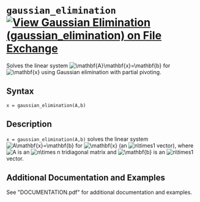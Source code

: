 # `gaussian_elimination` [![View Gaussian Elimination (gaussian_elimination) on File Exchange](https://www.mathworks.com/matlabcentral/images/matlab-file-exchange.svg)](https://www.mathworks.com/matlabcentral/fileexchange/89306-gaussian-elimination-gaussian_elimination)

Solves the linear system <img src="https://latex.codecogs.com/svg.latex?\mathbf{A}\mathbf{x}=\mathbf{b}" title="\mathbf{A}\mathbf{x}=\mathbf{b}" /> for <img src="https://latex.codecogs.com/svg.latex?\mathbf{x}" title="\mathbf{x}" /> using Gaussian elimination with partial pivoting.


## Syntax

`x = gaussian_elimination(A,b)`


## Description
`x = gaussian_elimination(A,b)` solves the linear system <img src="https://latex.codecogs.com/svg.latex?A\mathbf{x}=\mathbf{b}" title="A\mathbf{x}=\mathbf{b}" /> for <img src="https://latex.codecogs.com/svg.latex?\mathbf{x}" title="\mathbf{x}" /> (an <img src="https://latex.codecogs.com/svg.latex?n\times1" title="n\times1" /> vector), where <img src="https://latex.codecogs.com/svg.latex?A" title="A" /> is an <img src="https://latex.codecogs.com/svg.latex?n\times&space;n" title="n\times n" /> tridiagonal matrix and <img src="https://latex.codecogs.com/svg.latex?\mathbf{b}" title="\mathbf{b}" /> is an <img src="https://latex.codecogs.com/svg.latex?n\times1" title="n\times1" /> vector.


## Additional Documentation and Examples

See "DOCUMENTATION.pdf" for additional documentation and examples.

